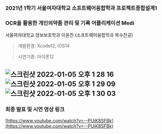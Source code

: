 ### 2021년 1학기 서울여자대학교 소프트웨어융합학과 프로젝트종합설계1 
### OCR을 활용한 개인의약품 관리 및 기록 어플리케이션 Medi
서울여자대학교 정보보호학과 이윤진 (소프트웨어융합학과 복수전공)
> 개발환경: Xcode12, iOS14 
> 
> 시연기종: 아이폰12
>
![스크린샷 2022-01-05 오후 1 28 16](https://user-images.githubusercontent.com/59593223/148160684-4eea1ecc-af4f-459e-ac78-1031f93de229.png)
![스크린샷 2022-01-05 오후 1 29 09](https://user-images.githubusercontent.com/59593223/148160750-d57ef5f1-2801-46b7-9be5-e1f96cdb9e51.png)
![스크린샷 2022-01-05 오후 1 30 03](https://user-images.githubusercontent.com/59593223/148160854-0e27ae35-2f76-4c15-8c2e-abfd7d3ce47f.png)
---
### 최종 발표 및 시연 영상 링크
[https://www.youtube.com/watch?v=--PUiK8SFBk](https://www.youtube.com/watch?v=--PUiK8SFBk)
